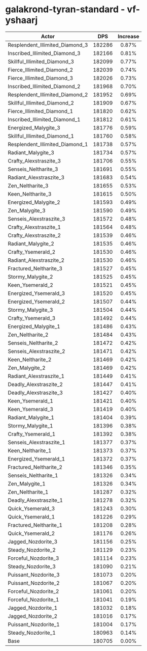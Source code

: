 # galakrond-tyran-standard - vf-yshaarj
| Actor | DPS | Increase |
|---|:---:|:---:|
|Resplendent_Illimited_Diamond_3|182286|0.87%|
|Inscribed_Illimited_Diamond_3|182166|0.81%|
|Skillful_Illimited_Diamond_3|182099|0.77%|
|Fierce_Illimited_Diamond_2|182039|0.74%|
|Fierce_Illimited_Diamond_3|182026|0.73%|
|Inscribed_Illimited_Diamond_2|181968|0.70%|
|Resplendent_Illimited_Diamond_2|181952|0.69%|
|Skillful_Illimited_Diamond_2|181909|0.67%|
|Fierce_Illimited_Diamond_1|181820|0.62%|
|Inscribed_Illimited_Diamond_1|181812|0.61%|
|Energized_Malygite_3|181776|0.59%|
|Skillful_Illimited_Diamond_1|181760|0.58%|
|Resplendent_Illimited_Diamond_1|181738|0.57%|
|Radiant_Malygite_3|181734|0.57%|
|Crafty_Alexstraszite_3|181706|0.55%|
|Senseis_Neltharite_3|181691|0.55%|
|Radiant_Alexstraszite_3|181683|0.54%|
|Zen_Neltharite_3|181655|0.53%|
|Keen_Neltharite_3|181615|0.50%|
|Energized_Malygite_2|181593|0.49%|
|Zen_Malygite_3|181590|0.49%|
|Senseis_Alexstraszite_3|181572|0.48%|
|Crafty_Alexstraszite_1|181564|0.48%|
|Crafty_Alexstraszite_2|181539|0.46%|
|Radiant_Malygite_2|181535|0.46%|
|Crafty_Ysemerald_2|181530|0.46%|
|Radiant_Alexstraszite_2|181530|0.46%|
|Fractured_Neltharite_3|181527|0.45%|
|Stormy_Malygite_2|181525|0.45%|
|Keen_Ysemerald_2|181521|0.45%|
|Energized_Ysemerald_3|181520|0.45%|
|Energized_Ysemerald_2|181507|0.44%|
|Stormy_Malygite_3|181504|0.44%|
|Crafty_Ysemerald_3|181492|0.44%|
|Energized_Malygite_1|181486|0.43%|
|Zen_Neltharite_2|181484|0.43%|
|Senseis_Neltharite_2|181472|0.42%|
|Senseis_Alexstraszite_2|181471|0.42%|
|Keen_Neltharite_2|181469|0.42%|
|Zen_Malygite_2|181469|0.42%|
|Radiant_Alexstraszite_1|181449|0.41%|
|Deadly_Alexstraszite_2|181447|0.41%|
|Deadly_Alexstraszite_3|181427|0.40%|
|Keen_Ysemerald_1|181421|0.40%|
|Keen_Ysemerald_3|181419|0.40%|
|Radiant_Malygite_1|181404|0.39%|
|Stormy_Malygite_1|181396|0.38%|
|Crafty_Ysemerald_1|181392|0.38%|
|Senseis_Alexstraszite_1|181377|0.37%|
|Keen_Neltharite_1|181373|0.37%|
|Energized_Ysemerald_1|181372|0.37%|
|Fractured_Neltharite_2|181346|0.35%|
|Senseis_Neltharite_1|181326|0.34%|
|Zen_Malygite_1|181326|0.34%|
|Zen_Neltharite_1|181287|0.32%|
|Deadly_Alexstraszite_1|181278|0.32%|
|Quick_Ysemerald_3|181243|0.30%|
|Quick_Ysemerald_1|181226|0.29%|
|Fractured_Neltharite_1|181208|0.28%|
|Quick_Ysemerald_2|181176|0.26%|
|Jagged_Nozdorite_3|181156|0.25%|
|Steady_Nozdorite_2|181129|0.23%|
|Forceful_Nozdorite_3|181114|0.23%|
|Steady_Nozdorite_3|181090|0.21%|
|Puissant_Nozdorite_3|181073|0.20%|
|Puissant_Nozdorite_2|181067|0.20%|
|Forceful_Nozdorite_2|181061|0.20%|
|Forceful_Nozdorite_1|181041|0.19%|
|Jagged_Nozdorite_1|181032|0.18%|
|Jagged_Nozdorite_2|181016|0.17%|
|Puissant_Nozdorite_1|181004|0.17%|
|Steady_Nozdorite_1|180963|0.14%|
|Base|180705|0.00%|
